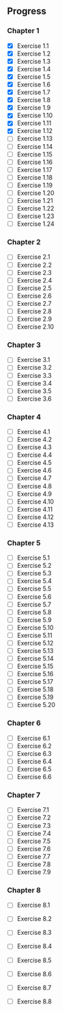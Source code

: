 ## Progress
### Chapter 1
- [x] Exercise 1.1
- [x] Exercise 1.2
- [x] Exercise 1.3
- [x] Exercise 1.4
- [x] Exercise 1.5
- [x] Exercise 1.6
- [x] Exercise 1.7
- [x] Exercise 1.8
- [x] Exercise 1.9
- [x] Exercise 1.10
- [x] Exercise 1.11
- [x] Exercise 1.12
- [ ] Exercise 1.13
- [ ] Exercise 1.14
- [ ] Exercise 1.15
- [ ] Exercise 1.16
- [ ] Exercise 1.17
- [ ] Exercise 1.18
- [ ] Exercise 1.19
- [ ] Exercise 1.20
- [ ] Exercise 1.21
- [ ] Exercise 1.22
- [ ] Exercise 1.23
- [ ] Exercise 1.24

### Chapter 2
- [ ] Exercise 2.1
- [ ] Exercise 2.2
- [ ] Exercise 2.3
- [ ] Exercise 2.4
- [ ] Exercise 2.5
- [ ] Exercise 2.6
- [ ] Exercise 2.7
- [ ] Exercise 2.8
- [ ] Exercise 2.9
- [ ] Exercise 2.10

### Chapter 3
- [ ] Exercise 3.1
- [ ] Exercise 3.2
- [ ] Exercise 3.3
- [ ] Exercise 3.4
- [ ] Exercise 3.5
- [ ] Exercise 3.6

### Chapter 4
- [ ] Exercise 4.1
- [ ] Exercise 4.2
- [ ] Exercise 4.3
- [ ] Exercise 4.4
- [ ] Exercise 4.5
- [ ] Exercise 4.6
- [ ] Exercise 4.7
- [ ] Exercise 4.8
- [ ] Exercise 4.9
- [ ] Exercise 4.10
- [ ] Exercise 4.11
- [ ] Exercise 4.12
- [ ] Exercise 4.13

### Chapter 5
- [ ] Exercise 5.1
- [ ] Exercise 5.2
- [ ] Exercise 5.3
- [ ] Exercise 5.4
- [ ] Exercise 5.5
- [ ] Exercise 5.6
- [ ] Exercise 5.7
- [ ] Exercise 5.8
- [ ] Exercise 5.9
- [ ] Exercise 5.10
- [ ] Exercise 5.11
- [ ] Exercise 5.12
- [ ] Exercise 5.13
- [ ] Exercise 5.14
- [ ] Exercise 5.15
- [ ] Exercise 5.16
- [ ] Exercise 5.17
- [ ] Exercise 5.18
- [ ] Exercise 5.19
- [ ] Exercise 5.20

### Chapter 6
- [ ] Exercise 6.1
- [ ] Exercise 6.2
- [ ] Exercise 6.3
- [ ] Exercise 6.4
- [ ] Exercise 6.5
- [ ] Exercise 6.6

### Chapter 7
- [ ] Exercise 7.1
- [ ] Exercise 7.2
- [ ] Exercise 7.3
- [ ] Exercise 7.4
- [ ] Exercise 7.5
- [ ] Exercise 7.6
- [ ] Exercise 7.7
- [ ] Exercise 7.8
- [ ] Exercise 7.9

### Chapter 8
- [ ] Exercise 8.1
- [ ] Exercise 8.2
- [ ] Exercise 8.3
- [ ] Exercise 8.4
- [ ] Exercise 8.5
- [ ] Exercise 8.6
- [ ] Exercise 8.7
- [ ] Exercise 8.8

